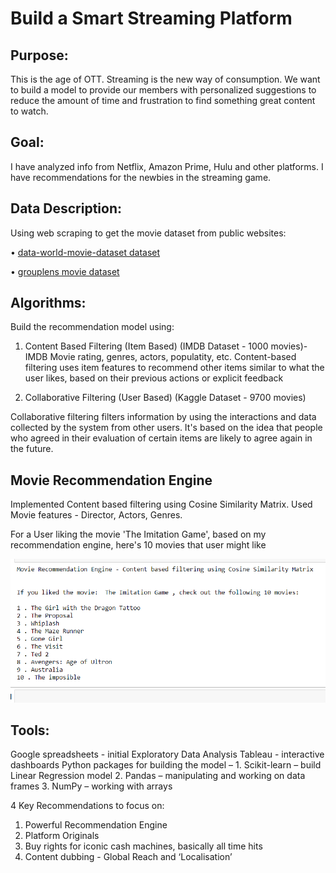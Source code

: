 #  Build a Smart Streaming Platform

## Purpose:
This is the age of OTT. Streaming is the new way of consumption. 
We want to build a model to provide our members with personalized suggestions to reduce the amount of time and frustration to find something great content to watch.

## Goal:

I have analyzed info from Netflix, Amazon Prime, Hulu and other platforms. I have recommendations for the newbies in the streaming game.
 

## Data Description:

Using web scraping to get the movie dataset from public websites:

•  [data-world-movie-dataset dataset](https://data.world/promptcloud/imdb-data-from-2006-to-2016)

• [grouplens movie dataset](https://grouplens.org/datasets/movielens/)

## Algorithms:

Build the recommendation model using:
1. Content Based Filtering (Item Based)
(IMDB Dataset - 1000 movies)- IMDB Movie rating, genres, actors, populatity, etc.
Content-based filtering uses item features to recommend other items similar to what the user likes, based on their previous actions or explicit feedback


2. Collaborative Filtering (User Based)
 (Kaggle Dataset - 9700 movies)

Collaborative filtering filters information by using the interactions and data collected by the system from other users. It's based on the idea that people who agreed in their evaluation of certain items are likely to agree again in the future.

## Movie Recommendation Engine
Implemented Content based filtering using Cosine Similarity Matrix. Used Movie features - Director, Actors, Genres.

For a User liking the movie 'The Imitation Game', based on my recommendation engine, here's 10 movies that user might like

![](https://github.com/chetana-vyas/BusinessFundamentals/blob/main/Images/top-10-movies.PNG)

## Tools:

Google spreadsheets - initial Exploratory Data Analysis
Tableau - interactive dashboards
Python packages for building the model –
	1.	Scikit-learn – build Linear Regression model
	2.	Pandas – manipulating and working on data frames
	3.	NumPy – working with arrays


4 Key Recommendations to focus on:
1. Powerful Recommendation Engine
2. Platform Originals
3. Buy rights for iconic cash machines, basically all time hits
4. Content dubbing - Global Reach and ‘Localisation’ 

